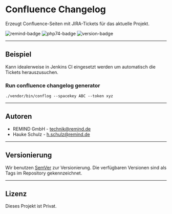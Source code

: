# Confluence Changelog

Erzeugt Confluence-Seiten mit JIRA-Tickets für das aktuelle Projekt.

![remind-badge](https://img.shields.io/badge/author-REMIND-black.svg?style=flat-square)
![php74-badge](https://img.shields.io/badge/PHP-7.4-green.svg?style=flat-square)
![version-badge](https://img.shields.io/badge/version-0.1.0-lightgrey.svg?style=flat-square)

--------------------------------------------------------------------------------

## Beispiel

Kann idealerweise in Jenkins CI eingesetzt werden um automatisch die Tickets herauszusuchen.

### Run confluence changelog generator

```shell
./vendor/bin/conflog --spacekey ABC --token xyz
```

--------------------------------------------------------------------------------

## Autoren
- REMIND GmbH - <technik@remind.de>
- Hauke Schulz - <h.schulz@remind.de>

--------------------------------------------------------------------------------

## Versionierung
Wir benutzen [SemVer](http://semver.org/) zur Versionierung.
Die verfügbaren Versionen sind als Tags im Repository gekennzeichnet.

--------------------------------------------------------------------------------

## Lizenz
Dieses Projekt ist Privat.
